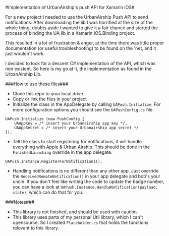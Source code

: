 #Implementation of UrbanAirship's push API for Xamarin IOS#

For a new project I needed to use the UrbanAirship Push API to send notifications. After downloading the lib I was horrified at the size of the whole thing, doubts aside I wanted to give it a fair chance and started the process of binding the UA lib in a Xamarin.IOS.Binding project.

This resulted in a lot of frustration & anger, at the time there was little proper documentation (or useful troubleshooting) to be found on the 'net, and it just wouldn't work.

I decided to look for a descent C# implementation of the API, which was non existent. So here is my go at it, the implementation as found in the UrbanAirship Lib.

###How to use these files###
- Clone this repo to your local drive
- Copy or link the files in your project
- Initialize the class in the AppDelegate by calling `UAPush.Initialize`. For more configuration options you should see the `UAPushConfig.cs` file.
```
UAPush.Initialize (new PushConfig {
    UAAppKey = /* insert your Urbanairship app key */,
    UAAppSecret = /* insert your Urbanairship app secret */
});
```
- Tell the class to start registering for notifications, it will handle everything with Apple & Urban Airship. This should be done in the `FinishedLaunching` override in the app delegate.
```
UAPush.Instance.RegisterForNotifications();
```
- Handling notifications is no different than any other app. Just override the `ReceivedRemoteNotification()` in your app delegate and bob's your uncle. If you don't feel like writing the code to update the badge number, you can have a look at `UAPush.Instance.HandleNotification(payload, state)`, which can do that for you.


###Notes###
- This library is not finished, and should be used with caution.
- This library uses parts of my personal Util library, which I can't opensource. So I created `Placeholder.cs` that holds the functions relevant to this library.
